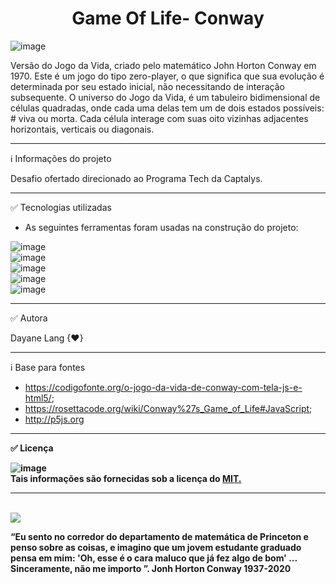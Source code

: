 <h1 align="center">Game Of Life- Conway</h1>

![image](https://user-images.githubusercontent.com/77943169/134582134-b37d8253-9fe4-4eed-a034-e4553f522d61.png)


Versão do Jogo da Vida, criado pelo matemático John Horton Conway em 1970. Este é um jogo do tipo zero-player, o que significa que sua evolução é determinada por seu estado inicial, não necessitando de interação subsequente. O universo do Jogo da Vida, é um tabuleiro bidimensional de células quadradas, onde cada uma delas tem um de dois estados possíveis: # viva ou morta. Cada célula interage com suas oito vizinhas adjacentes horizontais, verticais ou diagonais. 
<br/>
************
ℹ️ Informações do projeto

Desafio ofertado direcionado ao Programa Tech da Captalys.
**********
✅ Tecnologias utilizadas

- As seguintes ferramentas foram usadas na construção do projeto:

![image](https://user-images.githubusercontent.com/77943169/134592521-89af998d-30a8-45fb-9ec0-a8e8d99308b9.png)
<br/>
![image](https://user-images.githubusercontent.com/77943169/134592619-b8642ec5-a2a6-45e5-87d5-1e9a263370c9.png)
<br/>
![image](https://user-images.githubusercontent.com/77943169/134592591-5f491410-1762-42f4-8416-bb12de311a6e.png)
<br/>
![image](https://user-images.githubusercontent.com/77943169/134592956-c1b788b6-ef05-4b90-8571-8b5673ad5132.png)
<br/>
![image](https://user-images.githubusercontent.com/77943169/134592899-dd7d250b-f72c-4816-9386-453701ed6fba.png)
<br/>
*******
✅ Autora

  Dayane Lang {♥}
    <br/>
 ********
ℹ️ Base para fontes
  
  - https://codigofonte.org/o-jogo-da-vida-de-conway-com-tela-js-e-html5/; <br/>
  - https://rosettacode.org/wiki/Conway%27s_Game_of_Life#JavaScript; <br/>
  - http://p5js.org

*******
<b/>

✅ Licença

![image](https://user-images.githubusercontent.com/77943169/134589674-675ceb99-479a-43e8-9c45-2067aa0d3c85.png) <br/>
Tais informações são fornecidas sob a licença do [MIT.](https://github.com/vhesener/Closures/blob/master/LICENSE) 

*****
<br/>

<img src='https://img.shields.io/badge/Homenagem-Conway-red'>

“Eu sento no corredor do departamento de matemática de Princeton e penso sobre as coisas, e imagino que um jovem estudante graduado pensa em mim: 'Oh, esse é o cara maluco que já fez algo de bom' ... Sinceramente, não me importo ”. Jonh Horton Conway 1937-2020

